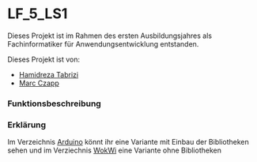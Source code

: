 # LF_5_LS1
Dieses Projekt ist im Rahmen des ersten Ausbildungsjahres als Fachinformatiker für Anwendungsentwicklung entstanden.

Dieses Projekt ist von:
- [Hamidreza Tabrizi]()
- [Marc Czapp]()

### Funktionsbeschreibung



### Erklärung

Im Verzeichnis [Arduino](/Arduino) könnt ihr eine Variante mit Einbau der Bibliotheken sehen und im Verziechnis [WokWi](/WokWi) eine Variante ohne Bibliotheken

